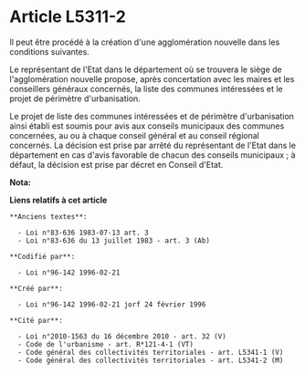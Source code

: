 # Article L5311-2

Il peut être procédé à la création d'une agglomération nouvelle dans les conditions suivantes.

Le représentant de l'Etat dans le département où se trouvera le siège de l'agglomération nouvelle propose, après concertation
avec les maires et les conseillers généraux concernés, la liste des communes intéressées et le projet de périmètre
d'urbanisation.

Le projet de liste des communes intéressées et de périmètre d'urbanisation ainsi établi est soumis pour avis aux conseils
municipaux des communes concernées, au ou à chaque conseil général et au conseil régional concernés. La décision est prise
par arrêté du représentant de l'Etat dans le département en cas d'avis favorable de chacun des conseils municipaux ; à
défaut, la décision est prise par décret en Conseil d'Etat.

**Nota:**



**Liens relatifs à cet article**

	**Anciens textes**:

	  - Loi n°83-636 1983-07-13 art. 3
	  - Loi n°83-636 du 13 juillet 1983 - art. 3 (Ab)

	**Codifié par**:

	  - Loi n°96-142 1996-02-21

	**Créé par**:

	  - Loi n°96-142 1996-02-21 jorf 24 février 1996

	**Cité par**:

	  - Loi n°2010-1563 du 16 décembre 2010 - art. 32 (V)
	  - Code de l'urbanisme - art. R*121-4-1 (VT)
	  - Code général des collectivités territoriales - art. L5341-1 (V)
	  - Code général des collectivités territoriales - art. L5341-2 (M)
